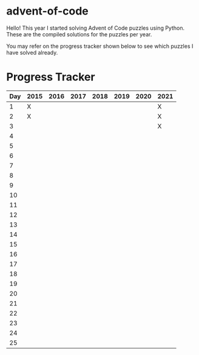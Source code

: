 # advent-of-code
Hello! This year I started solving Advent of Code puzzles using Python. These are the compiled solutions for the puzzles per year. 

You may refer on the progress tracker shown below to see which puzzles I have solved already.


# Progress Tracker

Day | 2015 | 2016 | 2017 | 2018 | 2019 | 2020 | 2021
--- | ---- | ---- | ---- | ----| ---- | ---- | ----
1 | X |  |  | |  |  | X
2 | X |  |  | |  |  | X
3 |  |  |  | |  |  | X
4 |  |  |  | |  |  | 
5 |  |  |  | |  |  | 
6 |  |  |  | |  |  | 
7 |  |  |  | |  |  | 
8 |  |  |  | |  |  | 
9 |  |  |  | |  |  | 
10 |  |  |  | |  |  | 
11 |  |  |  | |  |  | 
12 |  |  |  | |  |  | 
13 |  |  |  | |  |  | 
14 |  |  |  | |  |  | 
15 |  |  |  | |  |  | 
16 |  |  |  | |  |  | 
17 |  |  |  | |  |  | 
18 |  |  |  | |  |  | 
19 |  |  |  | |  |  | 
20 |  |  |  | |  |  | 
21 |  |  |  | |  |  | 
22 |  |  |  | |  |  | 
23 |  |  |  | |  |  | 
24 |  |  |  | |  |  | 
25 |  |  |  | |  |  | 

